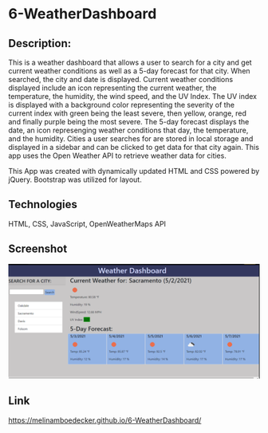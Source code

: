 # 6-WeatherDashboard

## Description:
This is a weather dashboard that allows a user to search for a city and get current weather conditions as well as a 5-day forecast for that city. When searched, the city and date is displayed. Current weather conditions displayed include an icon representing the current weather, the temperature, the humidity, the wind speed, and the UV Index.  The UV index is displayed with a background color representing the severity of the current index with green being the least severe, then yellow, orange, red and finally purple being the most severe.  The 5-day forecast displays the date, an icon represenging weather conditions that day, the temperature, and the humidity.  Cities a user searches for are stored in local storage and displayed in a sidebar and can be clicked to get data for that city again. This app uses the Open Weather API to retrieve weather data for cities.  

This App was created with dynamically updated HTML and CSS powered by jQuery.  Bootstrap was utilized for layout.  

## Technologies
HTML, CSS, JavaScript, OpenWeatherMaps API

## Screenshot
![Screenshot](assets/WeatherDashboardScreehshot.png)



## Link
https://melinamboedecker.github.io/6-WeatherDashboard/